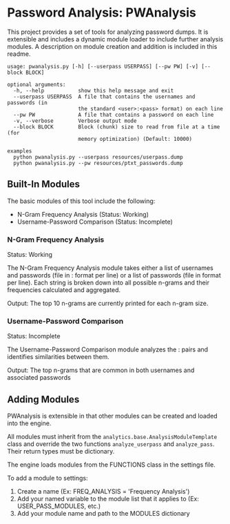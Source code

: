# Password Analysis: PWAnalysis
This project provides a set of tools for analyzing password dumps. It is extensible and includes a dynamic module loader 
to include further analysis modules. A description on module creation and addition is included in this readme.

```
usage: pwanalysis.py [-h] [--userpass USERPASS] [--pw PW] [-v] [--block BLOCK]

optional arguments:
  -h, --help           show this help message and exit
  --userpass USERPASS  A file that contains the usernames and passwords (in
                       the standard <user>:<pass> format) on each line
  --pw PW              A file that contains a password on each line
  -v, --verbose        Verbose output mode
  --block BLOCK        Block (chunk) size to read from file at a time (for
                       memory optimization) (Default: 10000)

examples
  python pwanalysis.py --userpass resources/userpass.dump
  python pwanalysis.py --pw resources/ptxt_passwords.dump
```

## Built-In Modules
The basic modules of this tool include the following:
* N-Gram Frequency Analysis (Status: Working)
* Username-Password Comparison (Status: Incomplete)

### N-Gram Frequency Analysis
Status: Working

The N-Gram Frequency Analysis module takes either a list of usernames and passwords (file in <user>:<pass> format per 
line) or a list of passwords (file in <pass> format per line). Each string is broken down into all possible n-grams and 
their frequencies calculated and aggregated. 

Output: The top 10 n-grams are currently printed for each n-gram size.

### Username-Password Comparison
Status: Incomplete

The Username-Password Comparison module analyzes the <user>:<pass> pairs and identifies similarities between them.

Output: The top n-grams that are common in both usernames and associated passwords

## Adding Modules
PWAnalysis is extensible in that other modules can be created and loaded into the engine.

All modules must inherit from the `analytics.base.AnalysisModuleTemplate` class and override the two functions 
`analyze_userpass` and `analyze_pass`. Their return types must be dictionary.

The engine loads modules from the FUNCTIONS class in the settings file.

To add a module to settings:  
1. Create a name (Ex: FREQ_ANALYSIS = 'Frequency Analysis')
2. Add your named variable to the module list that it applies to (Ex: USER_PASS_MODULES, etc.)
3. Add your module name and path to the MODULES dictionary



